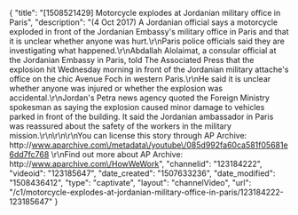 {
    "title": "[1508521429] Motorcycle explodes at Jordanian military office in Paris",
    "description": "(4 Oct 2017) A Jordanian official says a motorcycle exploded in front of the Jordanian Embassy's military office in Paris and that it is unclear whether anyone was hurt.\r\nParis police officials said they are investigating what happened.\r\nAbdallah Alolaimat, a consular official at the Jordanian Embassy in Paris, told The Associated Press that the explosion hit Wednesday morning in front of the Jordanian military attache's office on the chic Avenue Foch in western Paris.\r\nHe said it is unclear whether anyone was injured or whether the explosion was accidental.\r\nJordan's Petra news agency quoted the Foreign Ministry spokesman as saying the explosion caused minor damage to vehicles parked in front of the building. It said the Jordanian ambassador in Paris was reassured about the safety of the workers in the military mission.\r\n\r\n\r\nYou can license this story through AP Archive: http:\/\/www.aparchive.com\/metadata\/youtube\/085d992fa60ca581f05681e6dd7fc768 \r\nFind out more about AP Archive: http:\/\/www.aparchive.com\/HowWeWork",
    "channelid": "123184222",
    "videoid": "123185647",
    "date_created": "1507633236",
    "date_modified": "1508436412",
    "type": "captivate",
    "layout": "channelVideo",
    "url": "\/c1\/motorcycle-explodes-at-jordanian-military-office-in-paris\/123184222-123185647"
}